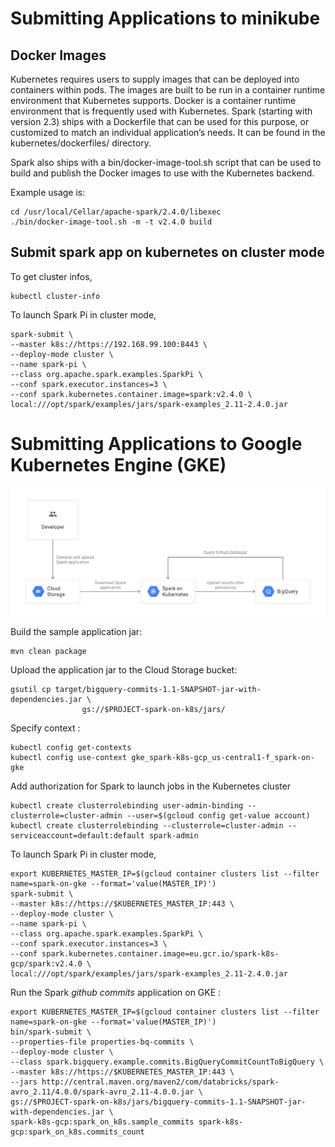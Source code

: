 # Submitting Applications to minikube

## Docker Images

Kubernetes requires users to supply images that can be deployed into containers within pods. The images are built to be run in a container runtime environment that Kubernetes supports. Docker is a container runtime environment that is frequently used with Kubernetes. Spark (starting with version 2.3) ships with a Dockerfile that can be used for this purpose, or customized to match an individual application’s needs. It can be found in the kubernetes/dockerfiles/ directory.

Spark also ships with a bin/docker-image-tool.sh script that can be used to build and publish the Docker images to use with the Kubernetes backend.

Example usage is:


```
cd /usr/local/Cellar/apache-spark/2.4.0/libexec
./bin/docker-image-tool.sh -m -t v2.4.0 build
```

## Submit spark app on kubernetes on cluster mode

To get cluster infos, 
```
kubectl cluster-info
```

To launch Spark Pi in cluster mode,

```
spark-submit \
--master k8s://https://192.168.99.100:8443 \
--deploy-mode cluster \
--name spark-pi \
--class org.apache.spark.examples.SparkPi \
--conf spark.executor.instances=3 \
--conf spark.kubernetes.container.image=spark:v2.4.0 \
local:///opt/spark/examples/jars/spark-examples_2.11-2.4.0.jar
```

# Submitting Applications to Google Kubernetes Engine (GKE)

<p align="center">
  <img src="assets/spark-gke-1.svg">
</p>



Build the sample application jar:

```
mvn clean package
```


Upload the application jar to the Cloud Storage bucket:

```
gsutil cp target/bigquery-commits-1.1-SNAPSHOT-jar-with-dependencies.jar \
                gs://$PROJECT-spark-on-k8s/jars/
```

Specify context : 

```
kubectl config get-contexts
kubectl config use-context gke_spark-k8s-gcp_us-central1-f_spark-on-gke  
```

Add authorization for Spark to launch jobs in the Kubernetes cluster
```
kubectl create clusterrolebinding user-admin-binding --clusterrole=cluster-admin --user=$(gcloud config get-value account)
kubectl create clusterrolebinding --clusterrole=cluster-admin --serviceaccount=default:default spark-admin
```


To launch Spark Pi in cluster mode,

```
export KUBERNETES_MASTER_IP=$(gcloud container clusters list --filter name=spark-on-gke --format='value(MASTER_IP)')
spark-submit \
--master k8s://https://$KUBERNETES_MASTER_IP:443 \
--deploy-mode cluster \
--name spark-pi \
--class org.apache.spark.examples.SparkPi \
--conf spark.executor.instances=3 \
--conf spark.kubernetes.container.image=eu.gcr.io/spark-k8s-gcp/spark:v2.4.0 \
local:///opt/spark/examples/jars/spark-examples_2.11-2.4.0.jar

```


Run the Spark *github commits* application on GKE :

```
export KUBERNETES_MASTER_IP=$(gcloud container clusters list --filter name=spark-on-gke --format='value(MASTER_IP)')
bin/spark-submit \
--properties-file properties-bq-commits \
--deploy-mode cluster \
--class spark.bigquery.example.commits.BigQueryCommitCountToBigQuery \
--master k8s://https://$KUBERNETES_MASTER_IP:443 \
--jars http://central.maven.org/maven2/com/databricks/spark-avro_2.11/4.0.0/spark-avro_2.11-4.0.0.jar \
gs://$PROJECT-spark-on-k8s/jars/bigquery-commits-1.1-SNAPSHOT-jar-with-dependencies.jar \
spark-k8s-gcp:spark_on_k8s.sample_commits spark-k8s-gcp:spark_on_k8s.commits_count

```

